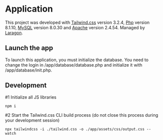 # Application

This project was developed with [Tailwind.css](https://tailwindcss.com/) version 3.2.4, [Php](https://www.php.net/)
version 8.1.10,
[MySQL](https://www.mysql.com/) version 8.0.30 and [Apache](https://httpd.apache.org/) version 2.4.54.
Managed by [Laragon](https://laragon.org/).

## Launch the app

To launch this application, you must initialize the database.
You need to change the login in /app/database/database.php and initialize it
with /app/database/init.php.

## Development

#1 Initialize all JS libraries

```
npm i
```

#2 Start the Tailwind.css CLI build process (do not close this process during your development session)

```
npx tailwindcss -i ./tailwind.css -o ./app/assets/css/output.css --watch
```